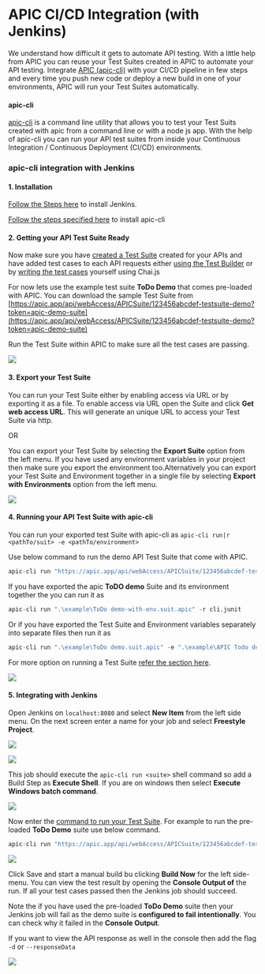 # APIC CI/CD Integration \(with Jenkins\)

We understand how difficult it gets to automate API testing. With a little help from APIC you can reuse your Test Suites created in APIC to automate your API testing. Integrate [APIC \(apic-cli\)](https://github.com/apic-apps/apic-cli) with your CI/CD pipeline in few steps and every time you push new code or deploy a new build in one of your environments, APIC will run your Test Suites automatically.

#### apic-cli

[apic-cli](https://www.npmjs.com/package/apic-cli) is a command line utility that allows you to test your Test Suits created with apic from a command line or with a node js app. With the help of apic-cli you can run your API test suites from inside your Continuous Integration / Continuous Deployment \(CI/CD\) environments.

### apic-cli integration with Jenkins

#### 1. Installation

[Follow the Steps here](https://jenkins.io/doc/book/installing/) to install Jenkins.

[Follow the steps specified here](apic-command-line-interface-apic-cli.md) to install apic-cli

#### 2. Getting your API Test Suite Ready

Now make sure you have [created a Test Suite](tester/creating-test-suits.md) created for your APIs and have added test cases to each API requests either [using the Test Builder](tester/using-test-builder.md) or by [writing the test cases](tester/writing-test-cases.md) yourself using Chai.js

For now lets use the example test suite **ToDo Demo** that comes pre-loaded with APIC. You can download the sample Test Suite from [https://apic.app/api/webAccess/APICSuite/123456abcdef-testsuite-demo?token=apic-demo-suite](https://apic.app/api/webAccess/APICSuite/123456abcdef-testsuite-demo?token=apic-demo-suite)

Run the Test Suite within APIC to make sure all the test cases are passing.

![](.gitbook/assets/api-suite-full.PNG)

#### 3. Export your Test Suite

You can run your Test Suite either by enabling access via URL or by exporting it as a file. To enable access via URL open the Suite and click **Get web access URL**. This will generate an unique URL to access your Test Suite via http. 

OR

You can export your Test Suite by selecting the **Export Suite** option from the left menu. If you have used any environment variables in your project then make sure you export the environment too.Alternatively you can export your Test Suite and Environment together in a single file by selecting **Export with Environments** option from the left menu.

![](.gitbook/assets/image.png)

#### 4. Running your API Test Suite with apic-cli

You can run your exported test Suite with apic-cli as `apic-cli run|r <pathTo/suit> -e <pathTo/environment>`

Use below command to run the demo API Test Suite that come with APIC.

```javascript
apic-cli run "https://apic.app/api/webAccess/APICSuite/123456abcdef-testsuite-demo?token=apic-demo-suite" 
```

If you have exported the apic **ToDO demo** Suite and its environment together the you can run it as 

```javascript
apic-cli run ".\example\ToDo demo-with-env.suit.apic" -r cli,junit
```

Or if you have exported the Test Suite and Environment variables separately into separate files then run it as 

```javascript
apic-cli run ".\example\ToDo demo.suit.apic" -e ".\example\APIC Todo demo-env.env.apic" -r cli,junit -d
```

For more option on running a Test Suite [refer the section here](apic-command-line-interface-apic-cli.md).

![](.gitbook/assets/cli-run-cmd.jpg)

#### 5. Integrating with Jenkins

Open Jenkins on `localhost:8080` and select **New Item** from the left side menu. On the next screen enter a name for your job and select **Freestyle Project**.

![](.gitbook/assets/jenkins-new.jpg)

![](.gitbook/assets/jenkins-new-job.jpg)

This job should execute the `apic-cli run <suite>` shell command so add a Build Step as **Execute Shell**. If you are on windows then select **Execute Windows batch command**.

![](.gitbook/assets/jenkins-add-step.jpg)

Now enter the [command to run your Test Suite](apic-command-line-interface-apic-cli.md). For example to  run the pre-loaded **ToDo Demo** suite use below command.

```javascript
apic-cli run "https://apic.app/api/webAccess/APICSuite/123456abcdef-testsuite-demo?token=apic-demo-suite" 
```

![](.gitbook/assets/image%20%281%29.png)

Click Save and start a manual build bu clicking **Build Now** for the left side-menu. You can view the test result by opening the  **Console Output of** the run. If all your test cases passed then the Jenkins job should succeed.

Note the if you have used the pre-loaded **ToDo Demo** suite then your Jenkins job will fail as the demo suite is **configured to fail intentionally**. You can check why it failed in the **Console Output**.

If you want to view the API response as well in the console then add the flag `-d` or `--responseData`

![](.gitbook/assets/jenkins-console.jpg)



